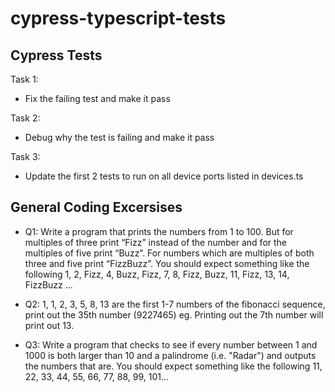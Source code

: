 # cypress-typescript-tests

## Cypress Tests

Task 1:
- Fix the failing test and make it pass

Task 2:
- Debug why the test is failing and make it pass

Task 3:
- Update the first 2 tests to run on all device ports listed in devices.ts

## General Coding Excersises
- Q1: Write a program that prints the numbers from 1 to 100. But for multiples of three print “Fizz” instead of the number and for the multiples of five print “Buzz”. For numbers which are multiples of both three and five print “FizzBuzz”. You should expect something like the following 1, 2, Fizz, 4, Buzz, Fizz, 7, 8, Fizz, Buzz, 11, Fizz, 13, 14, FizzBuzz ...

- Q2: 1, 1, 2, 3, 5, 8, 13 are the first 1-7 numbers of the fibonacci sequence, print out the 35th number (9227465) eg. Printing out the 7th number will print out 13.

- Q3: Write a program that checks to see if every number between 1 and 1000 is both larger than 10 and a palindrome (i.e. "Radar") and outputs the numbers that are. You should expect something like the following 11, 22, 33, 44, 55, 66, 77, 88, 99, 101...
